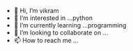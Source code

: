 - 👋 Hi, I’m vikram
- 👀 I’m interested in ...python
- 🌱 I’m currently learning ...programming
- 💞️ I’m looking to collaborate on ...
- 📫 How to reach me ...

<!---
vikramsingh9557/vikramsingh9557 is a ✨ special ✨ repository because its `README.md` (this file) appears on your GitHub profile.
You can click the Preview link to take a look at your changes.
--->
